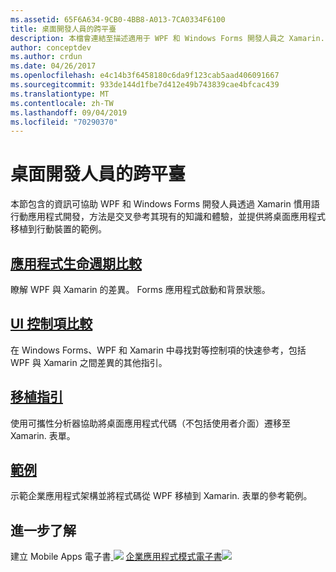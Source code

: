 ```yaml
---
ms.assetid: 65F6A634-9CB0-4BB8-A013-7CA0334F6100
title: 桌面開發人員的跨平臺
description: 本檔會連結至描述適用于 WPF 和 Windows Forms 開發人員之 Xamarin. Forms 的各種指南。 連結的內容會探索應用程式生命週期、UI 控制項、移植指引和範例。
author: conceptdev
ms.author: crdun
ms.date: 04/26/2017
ms.openlocfilehash: e4c14b3f6458180c6da9f123cab5aad406091667
ms.sourcegitcommit: 933de144d1fbe7d412e49b743839cae4bfcac439
ms.translationtype: MT
ms.contentlocale: zh-TW
ms.lasthandoff: 09/04/2019
ms.locfileid: "70290370"
---
```

# <a name="cross-platform-for-desktop-developers"></a>桌面開發人員的跨平臺

本節包含的資訊可協助 WPF 和 Windows Forms 開發人員透過 Xamarin 慣用語行動應用程式開發，方法是交叉參考其現有的知識和體驗，並提供將桌面應用程式移植到行動裝置的範例。

## <a name="app-lifecycle-comparisonlifecyclemd"></a>[應用程式生命週期比較](lifecycle.md)

瞭解 WPF 與 Xamarin 的差異。 Forms 應用程式啟動和背景狀態。

## <a name="ui-controls-comparisoncontrolsindexmd"></a>[UI 控制項比較](controls/index.md)

在 Windows Forms、WPF 和 Xamarin 中尋找對等控制項的快速參考，包括 WPF 與 Xamarin 之間差異的其他指引。

## <a name="porting-guidanceportingmd"></a>[移植指引](porting.md)

使用可攜性分析器協助將桌面應用程式代碼（不包括使用者介面）遷移至 Xamarin. 表單。

## <a name="samplessamplesmd"></a>[範例](samples.md)

示範企業應用程式架構並將程式碼從 WPF 移植到 Xamarin. 表單的參考範例。

## <a name="learn-more"></a>進一步了解

建立 Mobile Apps 電子書[ ![ ](images/creating-sml.png)](~/xamarin-forms/creating-mobile-apps-xamarin-forms/index.md) [企業應用程式模式電子書![](images/enterprise-sml.png)](~/xamarin-forms/enterprise-application-patterns/index.md)
